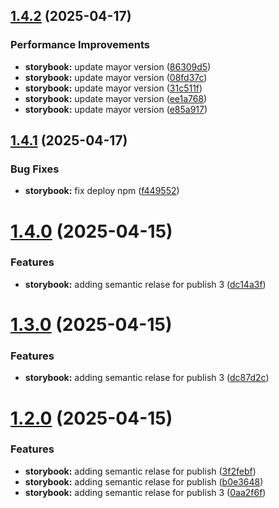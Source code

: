 ## [1.4.2](https://github.com/tejidosdeagus/storybook/compare/v1.4.1...v1.4.2) (2025-04-17)


### Performance Improvements

* **storybook:** update mayor version ([86309d5](https://github.com/tejidosdeagus/storybook/commit/86309d58e602e6d3472f2e3896bfde273e64bd04))
* **storybook:** update mayor version ([08fd37c](https://github.com/tejidosdeagus/storybook/commit/08fd37c5b5ded2c667b6641547ddc8c65aa85205))
* **storybook:** update mayor version ([31c511f](https://github.com/tejidosdeagus/storybook/commit/31c511fe2682fa2154a704fb678bcb59dc433aad))
* **storybook:** update mayor version ([ee1a768](https://github.com/tejidosdeagus/storybook/commit/ee1a768722073b1e35e32941dbf849e3fba9cc71))
* **storybook:** update mayor version ([e85a917](https://github.com/tejidosdeagus/storybook/commit/e85a9170ce975eede8f26d98c5dadfc9c4c3d6ed))

## [1.4.1](https://github.com/tejidosdeagus/storybook/compare/v1.4.0...v1.4.1) (2025-04-17)


### Bug Fixes

* **storybook:** fix deploy npm ([f449552](https://github.com/tejidosdeagus/storybook/commit/f4495523da0b21b462a650bea8e5166e5a2bce15))

# [1.4.0](https://github.com/tejidosdeagus/storybook/compare/v1.3.0...v1.4.0) (2025-04-15)


### Features

* **storybook:** adding semantic relase for publish 3 ([dc14a3f](https://github.com/tejidosdeagus/storybook/commit/dc14a3f19e5646f0961a247f6da721a0154ebeb3))

# [1.3.0](https://github.com/tejidosdeagus/storybook/compare/v1.2.0...v1.3.0) (2025-04-15)


### Features

* **storybook:** adding semantic relase for publish 3 ([dc87d2c](https://github.com/tejidosdeagus/storybook/commit/dc87d2caf9ce1ad2a381d6b9207fb3ab44f84bc9))

# [1.2.0](https://github.com/tejidosdeagus/storybook/compare/v1.1.9...v1.2.0) (2025-04-15)


### Features

* **storybook:** adding semantic relase for publish ([3f2febf](https://github.com/tejidosdeagus/storybook/commit/3f2febf23f3d1a0ebfd3a04409820a3b30dffaf7))
* **storybook:** adding semantic relase for publish ([b0e3648](https://github.com/tejidosdeagus/storybook/commit/b0e3648e2c9375bccf2c2db3bd875edc538d0b5d))
* **storybook:** adding semantic relase for publish 3 ([0aa2f6f](https://github.com/tejidosdeagus/storybook/commit/0aa2f6f9052c484259d815441c1e47a1ab24a20d))
